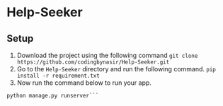 # Help-Seeker
## Setup
1. Download the project using the following command
  ```git clone https://github.com/codingbynasir/Help-Seeker.git```
2. Go to the `Help-Seeker` directory and run the following command.
  ```pip install -r requirement.txt```
3. Now run the command below to run your app.
  ```python
  python manage.py runserver```

